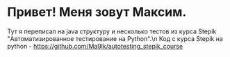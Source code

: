 # Привет! Меня зовут Максим.
Тут я переписал на java структуру и несколько тестов из курса Stepik "Автоматизированное тестирование на Python".\n
Код с курса Stepik на python - https://github.com/Ma9lk/autotesting_stepik_course

